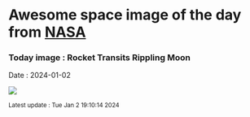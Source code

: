 
# Awesome space image of the day from [NASA](https://api.nasa.gov/)

### Today image : Rocket Transits Rippling Moon
Date : 2024-01-02

![](https://apod.nasa.gov/apod/image/2401/FalconMoon_Madow_960.jpg)

<small>Latest update : Tue Jan  2 19:10:14 2024</small>
        